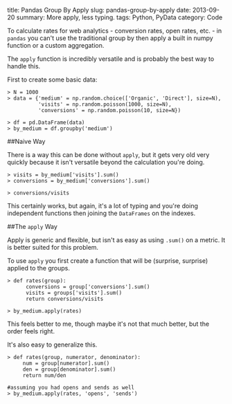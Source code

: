 title: Pandas Group By Apply
slug: pandas-group-by-apply
date: 2013-09-20
summary: More apply, less typing.
tags: Python, PyData
category: Code

To calculate rates for web analytics - conversion rates, open rates, etc. - in `pandas` you can't use the traditional group by then apply a built in numpy function or a custom aggregation.

The `apply` function is incredibly versatile and is probably the best way to handle this.

First to create some basic data:

    > N = 1000
    > data = {'medium' = np.random.choice(['Organic', 'Direct'], size=N),
              'visits' = np.random.poisson(1000, size=N),
              'conversions' = np.random.poisson(10, size=N})

    > df = pd.DataFrame(data)
    > by_medium = df.groupby('medium')

##Naive Way

There is a way this can be done without `apply`, but it gets very old very quickly because it isn't versatile beyond the calculation you're doing.

    > visits = by_medium['visits'].sum()
    > conversions = by_medium['conversions'].sum()

    > conversions/visits

This certainly works, but again, it's a lot of typing and you're doing independent functions then joining the `DataFrames` on the indexes.

##The `apply` Way

Apply is generic and flexible, but isn't as easy as using `.sum()` on a metric.  It is better suited for this problem.

To use `apply` you first create a function that will be (surprise, surprise) applied to the groups.

    > def rates(group):
          conversions = group['conversions'].sum()
          visits = groups['visits'].sum()
          return conversions/visits

    > by_medium.apply(rates)

This feels better to me, though maybe it's not that much better, but the order feels right.

It's also easy to generalize this.

    > def rates(group, numerator, denominator):
         num = group[numerator].sum()
         den = group[denominator].sum()
         return num/den

    #assuming you had opens and sends as well
    > by_medium.apply(rates, 'opens', 'sends')
